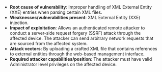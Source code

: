 - **Root cause of vulnerability**: Improper handling of XML External Entity (XXE) entries when parsing certain XML files.
- **Weaknesses/vulnerabilities present**: XML External Entity (XXE) injection.
- **Impact of exploitation**: Allows an authenticated remote attacker to conduct a server-side request forgery (SSRF) attack through the affected device. The attacker can send arbitrary network requests that are sourced from the affected system.
- **Attack vectors**: By uploading a crafted XML file that contains references to external entities through the web-based management interface.
- **Required attacker capabilities/position**: The attacker must have valid Administrator level privileges on the affected device.